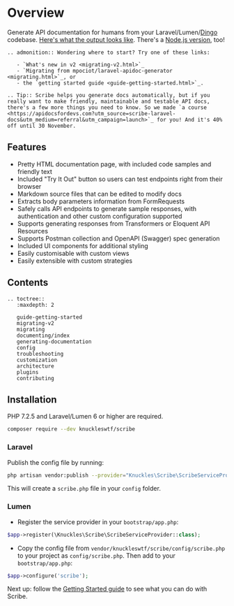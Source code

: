 # Overview

Generate API documentation for humans from your Laravel/Lumen/[Dingo](https://github.com/dingo/api) codebase. [Here's what the output looks like](https://shalvah.me/TheCensorshipAPI/). There's a [Node.js version](https://github.com/knuckleswtf/scribe-js), too!

```eval_rst
.. admonition:: Wondering where to start? Try one of these links:
   
   - `What's new in v2 <migrating-v2.html>`_
   - `Migrating from mpociot/laravel-apidoc-generator <migrating.html>`_, or
   - the `getting started guide <guide-getting-started.html>`_.
```

```eval_rst
.. Tip:: Scribe helps you generate docs automatically, but if you really want to make friendly, maintainable and testable API docs, there's a few more things you need to know. So we made `a course <https://apidocsfordevs.com?utm_source=scribe-laravel-docs&utm_medium=referral&utm_campaign=launch>`_ for you! And it's 40% off until 30 November.
```

## Features
- Pretty HTML documentation page, with included code samples and friendly text
- Included "Try It Out" button so users can test endpoints right from their browser
- Markdown source files that can be edited to modify docs
- Extracts body parameters information from FormRequests
- Safely calls API endpoints to generate sample responses, with authentication and other custom configuration supported
- Supports generating responses from Transformers or Eloquent API Resources
- Supports Postman collection and OpenAPI (Swagger) spec generation
- Included UI components for additional styling
- Easily customisable with custom views
- Easily extensible with custom strategies

## Contents
```eval_rst
.. toctree::
   :maxdepth: 2

   guide-getting-started
   migrating-v2
   migrating
   documenting/index
   generating-documentation
   config
   troubleshooting
   customization
   architecture
   plugins
   contributing
```

## Installation
PHP 7.2.5 and Laravel/Lumen 6 or higher are required.

```sh
composer require --dev knuckleswtf/scribe
```

### Laravel
Publish the config file by running:

```bash
php artisan vendor:publish --provider="Knuckles\Scribe\ScribeServiceProvider" --tag=scribe-config
```
This will create a `scribe.php` file in your `config` folder.

### Lumen
- Register the service provider in your `bootstrap/app.php`:

```php
$app->register(\Knuckles\Scribe\ScribeServiceProvider::class);
```

- Copy the config file from `vendor/knuckleswtf/scribe/config/scribe.php` to your project as `config/scribe.php`. Then add to your `bootstrap/app.php`:

```php
$app->configure('scribe');
```

Next up: follow the [Getting Started guide](./guide-getting-started.html) to see what you can do with Scribe.